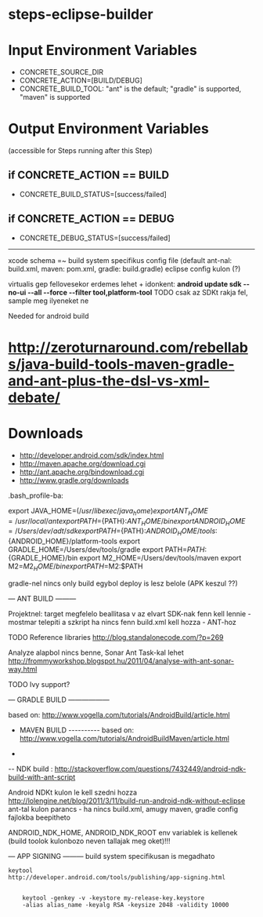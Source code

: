 steps-eclipse-builder
==================================

# Input Environment Variables
- CONCRETE_SOURCE_DIR
- CONCRETE_ACTION=[BUILD/DEBUG]
- CONCRETE_BUILD_TOOL: "ant" is the default; "gradle" is supported, "maven" is supported

# Output Environment Variables
(accessible for Steps running after this Step)

## if CONCRETE_ACTION == BUILD
- CONCRETE_BUILD_STATUS=[success/failed] 

## if CONCRETE_ACTION == DEBUG
- CONCRETE_DEBUG_STATUS=[success/failed]


---------------------------------------


xcode schema =~ build system specifikus config file (default ant-nal: build.xml, maven: pom.xml, gradle: build.gradle) 
eclipse config kulon (?)




virtualis gep fellovesekor erdemes lehet + idonkent: __android update sdk --no-ui --all --force --filter tool,platform-tool__
TODO csak az SDKt rakja fel, sample meg ilyeneket ne


Needed for android build

# http://zeroturnaround.com/rebellabs/java-build-tools-maven-gradle-and-ant-plus-the-dsl-vs-xml-debate/



# Downloads
- http://developer.android.com/sdk/index.html
- http://maven.apache.org/download.cgi
- http://ant.apache.org/bindownload.cgi
- http://www.gradle.org/downloads


.bash_profile-ba:

export JAVA_HOME=$(/usr/libexec/java_home)
export ANT_HOME=/usr/local/ant
export PATH=${PATH}:${ANT_HOME}/bin
export ANDROID_HOME=/Users/dev/adt/sdk
export PATH=${PATH}:${ANDROID_HOME}/tools:${ANDROID_HOME}/platform-tools
export GRADLE_HOME=/Users/dev/tools/gradle
export PATH=${PATH}:${GRADLE_HOME}/bin
export M2_HOME=/Users/dev/tools/maven
export M2=$M2_HOME/bin
export PATH=$M2:$PATH


gradle-nel nincs only build egybol deploy is lesz belole (APK keszul ??)


— ANT BUILD ———

Projektnel:
target megfelelo beallitasa v az elvart SDK-nak fenn kell lennie - mostmar telepiti a szkript ha nincs fenn
build.xml kell hozza - ANT-hoz


TODO Reference libraries http://blog.standalonecode.com/?p=269

Analyze alapbol nincs benne, Sonar Ant Task-kal lehet
http://frommyworkshop.blogspot.hu/2011/04/analyse-with-ant-sonar-way.html



TODO Ivy support?


— GRADLE BUILD ——————

based on: http://www.vogella.com/tutorials/AndroidBuild/article.html

- MAVEN BUILD ----------
based on: http://www.vogella.com/tutorials/AndroidBuildMaven/article.html

+


-- NDK build : http://stackoverflow.com/questions/7432449/android-ndk-build-with-ant-script

Android NDKt kulon le kell szedni hozza
http://lolengine.net/blog/2011/3/11/build-run-android-ndk-without-eclipse
ant-tal kulon parancs - ha nincs build.xml, amugy maven, gradle config fajlokba beepitheto

ANDROID_NDK_HOME, ANDROID_NDK_ROOT env variablek is kellenek (build toolok kulonbozo neven tallajak meg oket)!!! 

— APP SIGNING ———
	build system specifikusan is megadhato

	keytool
	http://developer.android.com/tools/publishing/app-signing.html


		keytool -genkey -v -keystore my-release-key.keystore
		-alias alias_name -keyalg RSA -keysize 2048 -validity 10000
